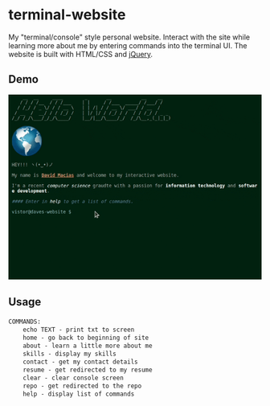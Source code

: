 # terminal-website

My "terminal/console" style personal website. Interact with the site while learning more about me by entering commands into the terminal UI. The website is built with HTML/CSS and [jQuery](https://jquery.com).

## Demo

<img src="images/demo.gif">

## Usage

```
COMMANDS:
    echo TEXT - print txt to screen
    home - go back to beginning of site
    about - learn a little more about me
    skills - display my skills
    contact - get my contact details
    resume - get redirected to my resume
    clear - clear console screen
    repo - get redirected to the repo
    help - display list of commands
```
